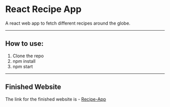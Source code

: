 # React Recipe App
A react web app to fetch different recipes around the globe.

---

## How to use:
1. Clone the repo
1. npm install
1. npm start

---

## Finished Website
The link for the finished website is - [Recipe-App](https://react-recipe-app-project1.netlify.app/) 
